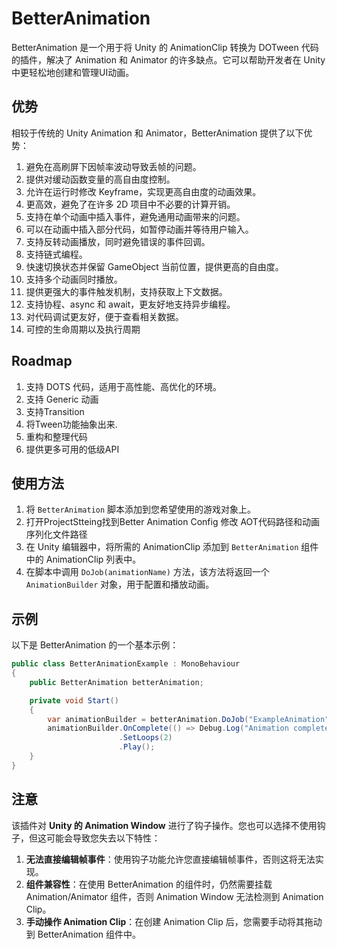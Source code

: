 # BetterAnimation

BetterAnimation 是一个用于将 Unity 的 AnimationClip 转换为 DOTween 代码的插件，解决了 Animation 和 Animator 的许多缺点。它可以帮助开发者在 Unity 中更轻松地创建和管理UI动画。

## 优势

相较于传统的 Unity Animation 和 Animator，BetterAnimation 提供了以下优势：

1. 避免在高刷屏下因帧率波动导致丢帧的问题。
2. 提供对缓动函数变量的高自由度控制。
3. 允许在运行时修改 Keyframe，实现更高自由度的动画效果。
4. 更高效，避免了在许多 2D 项目中不必要的计算开销。
5. 支持在单个动画中插入事件，避免通用动画带来的问题。
6. 可以在动画中插入部分代码，如暂停动画并等待用户输入。
7. 支持反转动画播放，同时避免错误的事件回调。
8. 支持链式编程。
9. 快速切换状态并保留 GameObject 当前位置，提供更高的自由度。
10. 支持多个动画同时播放。
11. 提供更强大的事件触发机制，支持获取上下文数据。
12. 支持协程、async 和 await，更友好地支持异步编程。
13. 对代码调试更友好，便于查看相关数据。
14. 可控的生命周期以及执行周期

## Roadmap
1. 支持 DOTS 代码，适用于高性能、高优化的环境。
2. 支持 Generic 动画
3. 支持Transition
4. 将Tween功能抽象出来.
5. 重构和整理代码
6. 提供更多可用的低级API

## 使用方法

1. 将 `BetterAnimation` 脚本添加到您希望使用的游戏对象上。
2. 打开ProjectStteing找到Better Animation Config 修改 AOT代码路径和动画序列化文件路径
3. 在 Unity 编辑器中，将所需的 AnimationClip 添加到 `BetterAnimation` 组件中的 AnimationClip 列表中。
4. 在脚本中调用 `DoJob(animationName)` 方法，该方法将返回一个 `AnimationBuilder` 对象，用于配置和播放动画。

## 示例

以下是 BetterAnimation 的一个基本示例：

```csharp
public class BetterAnimationExample : MonoBehaviour
{
    public BetterAnimation betterAnimation;

    private void Start()
    {
        var animationBuilder = betterAnimation.DoJob("ExampleAnimation");
        animationBuilder.OnComplete(() => Debug.Log("Animation completed"))
                        .SetLoops(2)
                        .Play();
    }
}
```

## 注意

该插件对 **Unity 的 Animation Window** 进行了钩子操作。您也可以选择不使用钩子，但这可能会导致您失去以下特性：

1. **无法直接编辑帧事件**：使用钩子功能允许您直接编辑帧事件，否则这将无法实现。
2. **组件兼容性**：在使用 BetterAnimation 的组件时，仍然需要挂载 Animation/Animator 组件，否则 Animation Window 无法检测到 Animation Clip。
3. **手动操作 Animation Clip**：在创建 Animation Clip 后，您需要手动将其拖动到 BetterAnimation 组件中。
